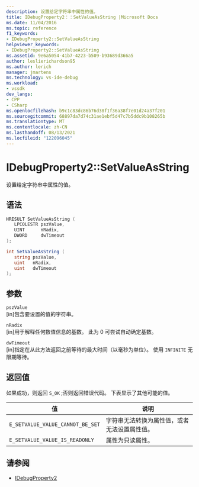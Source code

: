 ```yaml
---
description: 设置给定字符串中属性的值。
title: IDebugProperty2：：SetValueAsString |Microsoft Docs
ms.date: 11/04/2016
ms.topic: reference
f1_keywords:
- IDebugProperty2::SetValueAsString
helpviewer_keywords:
- IDebugProperty2::SetValueAsString
ms.assetid: 9e6a5054-41b7-4223-b509-b93689d366a5
author: leslierichardson95
ms.author: lerich
manager: jmartens
ms.technology: vs-ide-debug
ms.workload:
- vssdk
dev_langs:
- CPP
- CSharp
ms.openlocfilehash: b9c1c83dc86b76d38f1f36a38f7e01d24a37f201
ms.sourcegitcommit: 68897da7d74c31ae1ebf5d47c7b5ddc9b108265b
ms.translationtype: MT
ms.contentlocale: zh-CN
ms.lasthandoff: 08/13/2021
ms.locfileid: "122096045"
---
```

# <a name="idebugproperty2setvalueasstring"></a>IDebugProperty2::SetValueAsString
设置给定字符串中属性的值。

## <a name="syntax"></a>语法

```cpp
HRESULT SetValueAsString ( 
   LPCOLESTR pszValue,
   UINT      nRadix,
   DWORD     dwTimeout
);
```

```csharp
int SetValueAsString ( 
   string pszValue,
   uint   nRadix,
   uint   dwTimeout
);
```

## <a name="parameters"></a>参数
`pszValue`\
[in]包含要设置的值的字符串。

`nRadix`\
[in]用于解释任何数值信息的基数。 此为 0 可尝试自动确定基数。

`dwTimeout`\
[in]指定在从此方法返回之前等待的最大时间（以毫秒为单位）。 使用 `INFINITE` 无限期等待。

## <a name="return-value"></a>返回值
 如果成功，则返回 `S_OK` ;否则返回错误代码。 下表显示了其他可能的值。

|值|说明|
|-----------|-----------------|
|`E_SETVALUE_VALUE_CANNOT_BE_SET`|字符串无法转换为属性值，或者无法设置属性值。|
|`E_SETVALUE_VALUE_IS_READONLY`|属性为只读属性。|

## <a name="see-also"></a>请参阅
- [IDebugProperty2](../../../extensibility/debugger/reference/idebugproperty2.md)
